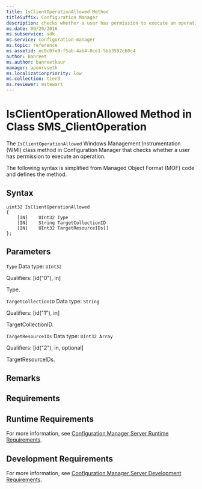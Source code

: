 ```yaml
---
title: IsClientOperationAllowed Method
titleSuffix: Configuration Manager
description: checks whether a user has permission to execute an operation.
ms.date: 09/20/2016
ms.subservice: sdk
ms.service: configuration-manager
ms.topic: reference
ms.assetid: ec0c0fe9-f5ab-4ab4-8ce1-5bb3592c60c4
author: Banreet
ms.author: banreetkaur
manager: apoorvseth
ms.localizationpriority: low
ms.collection: tier3
ms.reviewer: mstewart
---
```

# IsClientOperationAllowed Method in Class SMS_ClientOperation
The `IsClientOperationAllowed` Windows Management Instrumentation (WMI) class method in Configuration Manager that checks whether a user has permission to execute an operation.

 The following syntax is simplified from Managed Object Format (MOF) code and defines the method.

## Syntax

```
uint32 IsClientOperationAllowed
{
    [IN]    UInt32 Type
    [IN]    String TargetCollectionID
    [IN]    UInt32 TargetResourceIDs[]
};
```

## Parameters
 `Type`
 Data type: `UInt32`

 Qualifiers: [id("0"), in]

 Type.

 `TargetCollectionID`
 Data type: `String`

 Qualifiers: [id("1"), in]

 TargetCollectionID.

 `TargetResourceIDs`
 Data type: `UInt32 Array`

 Qualifiers: [id("2"), in, optional]

 TargetResourceIDs.

## Remarks

## Requirements

## Runtime Requirements
 For more information, see [Configuration Manager Server Runtime Requirements](../../../develop/core/reqs/server-runtime-requirements.md).

## Development Requirements
 For more information, see [Configuration Manager Server Development Requirements](../../../develop/core/reqs/server-development-requirements.md).
